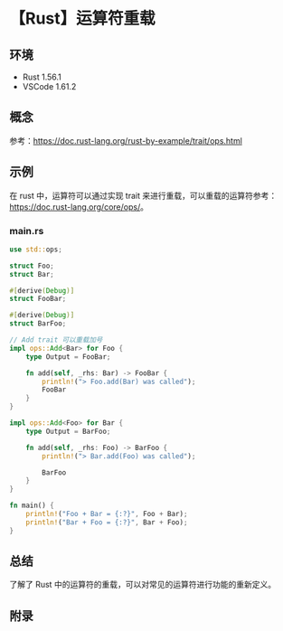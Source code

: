 # 【Rust】运算符重载

## 环境

- Rust 1.56.1
- VSCode 1.61.2

## 概念

参考：<https://doc.rust-lang.org/rust-by-example/trait/ops.html>  

## 示例

在 rust 中，运算符可以通过实现 trait 来进行重载，可以重载的运算符参考：<https://doc.rust-lang.org/core/ops/>。

### main.rs

```rust
use std::ops;

struct Foo;
struct Bar;

#[derive(Debug)]
struct FooBar;

#[derive(Debug)]
struct BarFoo;

// Add trait 可以重载加号
impl ops::Add<Bar> for Foo {
    type Output = FooBar;

    fn add(self, _rhs: Bar) -> FooBar {
        println!("> Foo.add(Bar) was called");
        FooBar
    }
}

impl ops::Add<Foo> for Bar {
    type Output = BarFoo;

    fn add(self, _rhs: Foo) -> BarFoo {
        println!("> Bar.add(Foo) was called");

        BarFoo
    }
}

fn main() {
    println!("Foo + Bar = {:?}", Foo + Bar);
    println!("Bar + Foo = {:?}", Bar + Foo);
}
```

## 总结

了解了 Rust 中的运算符的重载，可以对常见的运算符进行功能的重新定义。

## 附录

